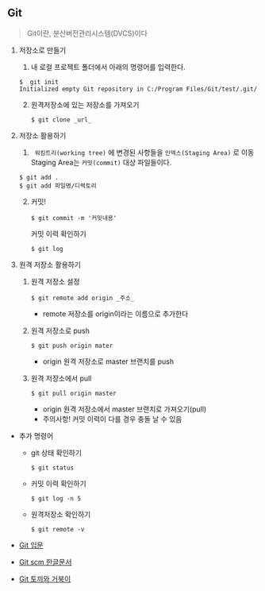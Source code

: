 ## Git

> Git이란, 분산버전관리시스템(DVCS)이다

1. 저장소로 만들기

   1.  내 로컬 프로젝트 폴더에서 아래의 명령어를 입력한다.

      ``` git bash
      $  git init
      Initialized empty Git repository in C:/Program Files/Git/test/.git/
      ```

   2. 원격저장소에 있는 저장소를 가져오기

      ``` 
      $ git clone _url_
      ```

2. 저장소 활용하기

   1.  ` 워킹트리(working tree)` 에 변경된 사항들을 `인덱스(Staging Area)` 로 이동
      Staging Area는 `커밋(commit)` 대상 파일들이다.

      ```
      $ git add .
      $ git add 파일명/디렉토리
      ```

   2. 커밋!

      ```
      $ git commit -m '커밋내용'
      ```

      커밋 이력 확인하기

      ```
      $ git log
      ```

3. 원격 저장소 활용하기

   1. 원격 저장소 설정

      ```
      $ git remote add origin _주소_
      ```

      * remote 저장소를 origin이라는 이름으로 추가한다

   2. 원격 저장소로 push

      ```
      $ git push origin mater
      ```

      * origin 원격 저장소로 master 브랜치를 push

   3. 원격 저장소에서 pull

      ```
      $ git pull origin master
      ```

      * origin 원격 저장소에서 master 브랜치로 가져오기(pull)
      * 주의사항! 커밋 이력이 다를 경우 충돌 날 수 있음

* 추가 명령어

  * git 상태 확인하기

    ```
    $ git status
    ```

  * 커밋 이력 확인하기

    ```
    $ git log -n 5
    ```

  * 원격저장소 확인하기

    ```
    $ git remote -v
    ```

* [Git 입문](https://backlog.com/git-tutorial/kr/)

* [Git scm 한글문서](https://git-scm.com/book/ko/v1/%EC%8B%9C%EC%9E%91%ED%95%98%EA%B8%B0)

* [Git 토끼와 거북이](https://milooy.wordpress.com/2017/06/21/working-together-with-github-tutorial/)